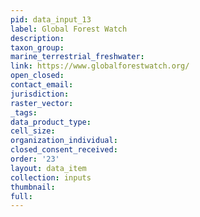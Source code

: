 ```yaml
---
pid: data_input_13
label: Global Forest Watch
description: 
taxon_group: 
marine_terrestrial_freshwater: 
link: https://www.globalforestwatch.org/
open_closed: 
contact_email: 
jurisdiction: 
raster_vector: 
_tags: 
data_product_type: 
cell_size: 
organization_individual: 
closed_consent_received: 
order: '23'
layout: data_item
collection: inputs
thumbnail: 
full: 
---
```

